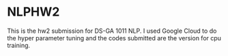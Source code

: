 # NLPHW2
This is the hw2 submission for DS-GA 1011 NLP.
I used Google Cloud to do the hyper parameter tuning and the codes submitted are the version for cpu training.

